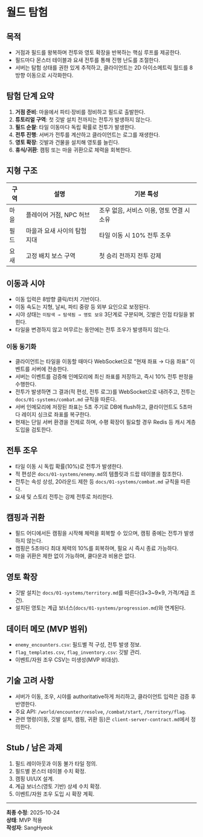 # 월드 탐험

## 목적
- 거점과 필드를 왕복하며 전투와 영토 확장을 반복하는 핵심 루프를 제공한다.
- 필드마다 몬스터 테이블과 요새 전투를 통해 진행 난도를 조절한다.
- 서버는 탐험 상태를 권한 있게 추적하고, 클라이언트는 2D 아이소메트릭 월드를 8방향 이동으로 시각화한다.

## 탐험 단계 요약
1. **거점 준비**: 마을에서 파티·장비를 정비하고 필드로 출발한다.
2. **튜토리얼 구역**: 첫 깃발 설치 전까지는 전투가 발생하지 않는다.
3. **필드 순찰**: 타일 이동마다 독립 확률로 전투가 발생한다.
4. **전투 진행**: 서버가 전투를 계산하고 클라이언트는 로그를 재생한다.
5. **영토 확장**: 깃발과 건물을 설치해 영토를 늘린다.
6. **휴식/귀환**: 캠핑 또는 마을 귀환으로 체력을 회복한다.

## 지형 구조
| 구역 | 설명 | 기본 특성 |
| --- | --- | --- |
| 마을 | 플레이어 거점, NPC 허브 | 조우 없음, 서비스 이용, 영토 연결 시 소유 |
| 필드 | 마을과 요새 사이의 탐험 지대 | 타일 이동 시 10% 전투 조우 |
| 요새 | 고정 배치 보스 구역 | 첫 승리 전까지 전투 강제 |

## 이동과 시야
- 이동 입력은 8방향 클릭/터치 기반이다.
- 이동 속도는 지형, 날씨, 파티 중량 등 외부 요인으로 보정된다.
- 시야 상태는 `미탐색 → 탐색됨 → 영토 보유` 3단계로 구분되며, 깃발은 인접 타일을 밝힌다.
- 타일을 변경하지 않고 머무르는 동안에는 전투 조우가 발생하지 않는다.

### 이동 동기화
- 클라이언트는 타일을 이동할 때마다 WebSocket으로 “현재 좌표 → 다음 좌표” 이벤트를 서버에 전송한다.
- 서버는 이벤트를 검증해 인메모리에 최신 좌표를 저장하고, 즉시 10% 전투 판정을 수행한다.
- 전투가 발생하면 그 결과(적 편성, 전투 로그)를 WebSocket으로 내려주고, 전투는 `docs/01-systems/combat.md` 규칙을 따른다.
- 서버 인메모리에 저장된 좌표는 5초 주기로 DB에 flush하고, 클라이언트도 5초마다 레이지 싱크로 좌표를 복구한다.
- 현재는 단일 서버 환경을 전제로 하며, 수평 확장이 필요할 경우 Redis 등 캐시 계층 도입을 검토한다.

## 전투 조우
- 타일 이동 시 독립 확률(10%)로 전투가 발생한다.
- 적 편성은 `docs/01-systems/enemy.md`의 템플릿과 드랍 테이블을 참조한다.
- 전투는 속성 상성, 20라운드 제한 등 `docs/01-systems/combat.md` 규칙을 따른다.
- 요새 및 스토리 전투는 강제 전투로 처리한다.

## 캠핑과 귀환
- 필드 어디에서든 캠핑을 시작해 체력을 회복할 수 있으며, 캠핑 중에는 전투가 발생하지 않는다.
- 캠핑은 5초마다 최대 체력의 10%를 회복하며, 필요 시 즉시 종료 가능하다.
- 마을 귀환은 제한 없이 가능하며, 쿨다운과 비용은 없다.

## 영토 확장
- 깃발 설치는 `docs/01-systems/territory.md`를 따른다(3×3~9×9, 가격/계급 조건).
- 설치된 영토는 계급 보너스(`docs/01-systems/progression.md`)와 연계된다.

## 데이터 메모 (MVP 범위)
- `enemy_encounters.csv`: 필드별 적 구성, 전투 발생 정보.
- `flag_templates.csv`, `flag_inventory.csv`: 깃발 관리.
- 이벤트/자원 조우 CSV는 미생성(MVP 비대상).

## 기술 고려 사항
- 서버가 이동, 조우, 시야를 authoritative하게 처리하고, 클라이언트 입력은 검증 후 반영한다.
- 주요 API: `/world/encounter/resolve`, `/combat/start`, `/territory/flag`.
- 관련 명령(이동, 깃발 설치, 캠핑, 귀환 등)은 `client-server-contract.md`에서 정의한다.

## Stub / 남은 과제
1. 필드 레이아웃과 이동 불가 타일 정의.
2. 필드별 몬스터 테이블 수치 확정.
3. 캠핑 UI/UX 설계.
4. 계급 보너스(영토 기반) 상세 수치 확정.
5. 이벤트/자원 조우 도입 시 확장 계획.

---
**최종 수정**: 2025-10-24  
**상태**: MVP 적용  
**작성자**: SangHyeok
